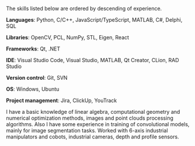 The skills listed below are ordered by descending of experience.

**Languages**: Python, C/C++, JavaScript/TypeScript, MATLAB, C#, Delphi, SQL

**Libraries**: OpenCV, PCL, NumPy, STL, Eigen, React

**Frameworks**: Qt, .NET

**IDE**: Visual Studio Code, Visual Studio, MATLAB, Qt Creator, CLion, RAD Studio

**Version control**: Git, SVN

**OS**: Windows, Ubuntu

**Project management**: Jira, ClickUp, YouTrack

I have a basic knowledge of linear algebra, computational geometry and numerical optimization methods, images and point clouds processing algorithms. Also I have some experience in training of convolutional models, mainly for image segmentation tasks. Worked with 6-axis industrial manipulators and cobots, industrial cameras, depth and profile sensors.
